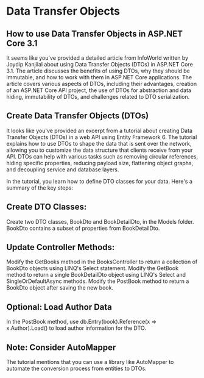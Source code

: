 # Data Transfer Objects

## How to use Data Transfer Objects in ASP.NET Core 3.1

It seems like you've provided a detailed article from InfoWorld written by Joydip Kanjilal about using Data Transfer Objects (DTOs) in ASP.NET Core 3.1. The article discusses the benefits of using DTOs, why they should be immutable, and how to work with them in ASP.NET Core applications. The article covers various aspects of DTOs, including their advantages, creation of an ASP.NET Core API project, the use of DTOs for abstraction and data hiding, immutability of DTOs, and challenges related to DTO serialization.

## Create Data Transfer Objects (DTOs)


It looks like you've provided an excerpt from a tutorial about creating Data Transfer Objects (DTOs) in a web API using Entity Framework 6. The tutorial explains how to use DTOs to shape the data that is sent over the network, allowing you to customize the data structure that clients receive from your API. DTOs can help with various tasks such as removing circular references, hiding specific properties, reducing payload size, flattening object graphs, and decoupling service and database layers.

In the tutorial, you learn how to define DTO classes for your data. Here's a summary of the key steps:

## Create DTO Classes:

Create two DTO classes, BookDto and BookDetailDto, in the Models folder.
BookDto contains a subset of properties from BookDetailDto.

## Update Controller Methods:

Modify the GetBooks method in the BooksController to return a collection of BookDto objects using LINQ's Select statement.
Modify the GetBook method to return a single BookDetailDto object using LINQ's Select and SingleOrDefaultAsync methods.
Modify the PostBook method to return a BookDto object after saving the new book.

## Optional: Load Author Data

In the PostBook method, use db.Entry(book).Reference(x => x.Author).Load() to load author information for the DTO.

## Note: Consider AutoMapper

The tutorial mentions that you can use a library like AutoMapper to automate the conversion process from entities to DTOs.